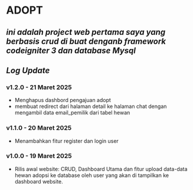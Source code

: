 # ADOPT

##  *ini adalah project web pertama saya yang berbasis crud di buat denganb framework codeigniter 3 dan database Mysql*

## *Log Update*

### v1.2.0 - 21 Maret 2025
- Menghapus dashbord pengajuan adopt
- membuat redirect dari halaman detail ke halaman chat dengan mengambil data email_pemilik dari tabel hewan

### v1.1.0 - 20 Maret 2025
- Menambahkan fitur register dan login user 


### v1.0.0 - 19 Maret 2025
- Rilis awal website: CRUD, Dashboard Utama dan fitur upload data-data hewan adopsi ke database oleh user yang akan di tampilkan ke dashboard website.
